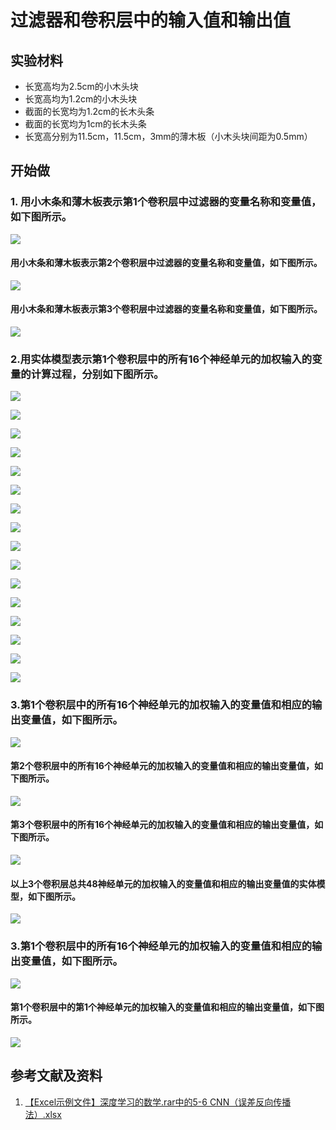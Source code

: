 # 过滤器和卷积层中的输入值和输出值

## 实验材料

- 长宽高均为2.5cm的小木头块
- 长宽高均为1.2cm的小木头块
- 截面的长宽均为1.2cm的长木头条
- 截面的长宽均为1cm的长木头条
- 长宽高分别为11.5cm，11.5cm，3mm的薄木板（小木头块间距为0.5mm）

## 开始做

### 1. 用小木条和薄木板表示第1个卷积层中过滤器的变量名称和变量值，如下图所示。

![](/images/深度学习/卷积神经网络/过滤器和卷积层中的输入值和输出值/1a1.jpg)

#### 用小木条和薄木板表示第2个卷积层中过滤器的变量名称和变量值，如下图所示。

![](/images/深度学习/卷积神经网络/过滤器和卷积层中的输入值和输出值/1a2.jpg)

#### 用小木条和薄木板表示第3个卷积层中过滤器的变量名称和变量值，如下图所示。

![](/images/深度学习/卷积神经网络/过滤器和卷积层中的输入值和输出值/1a3.jpg)

### 2.用实体模型表示第1个卷积层中的所有16个神经单元的加权输入的变量的计算过程，分别如下图所示。

![](/images/深度学习/卷积神经网络/过滤器和卷积层中的输入值和输出值/2a1.jpg)

![](/images/深度学习/卷积神经网络/过滤器和卷积层中的输入值和输出值/2a2.jpg)

![](/images/深度学习/卷积神经网络/过滤器和卷积层中的输入值和输出值/2a3.jpg)

![](/images/深度学习/卷积神经网络/过滤器和卷积层中的输入值和输出值/2a4.jpg)

![](/images/深度学习/卷积神经网络/过滤器和卷积层中的输入值和输出值/2a5.jpg)

![](/images/深度学习/卷积神经网络/过滤器和卷积层中的输入值和输出值/2a6.jpg)

![](/images/深度学习/卷积神经网络/过滤器和卷积层中的输入值和输出值/2a7.jpg)

![](/images/深度学习/卷积神经网络/过滤器和卷积层中的输入值和输出值/2a8.jpg)

![](/images/深度学习/卷积神经网络/过滤器和卷积层中的输入值和输出值/2a9.jpg)

![](/images/深度学习/卷积神经网络/过滤器和卷积层中的输入值和输出值/2a10.jpg)

![](/images/深度学习/卷积神经网络/过滤器和卷积层中的输入值和输出值/2a11.jpg)

![](/images/深度学习/卷积神经网络/过滤器和卷积层中的输入值和输出值/2a12.jpg)

![](/images/深度学习/卷积神经网络/过滤器和卷积层中的输入值和输出值/2a13.jpg)

![](/images/深度学习/卷积神经网络/过滤器和卷积层中的输入值和输出值/2a14.jpg)

![](/images/深度学习/卷积神经网络/过滤器和卷积层中的输入值和输出值/2a15.jpg)

![](/images/深度学习/卷积神经网络/过滤器和卷积层中的输入值和输出值/2a16.jpg)

### 3.第1个卷积层中的所有16个神经单元的加权输入的变量值和相应的输出变量值，如下图所示。

![](/images/深度学习/卷积神经网络/过滤器和卷积层中的输入值和输出值/3a1.jpg)

#### 第2个卷积层中的所有16个神经单元的加权输入的变量值和相应的输出变量值，如下图所示。

![](/images/深度学习/卷积神经网络/过滤器和卷积层中的输入值和输出值/3a2.jpg)

#### 第3个卷积层中的所有16个神经单元的加权输入的变量值和相应的输出变量值，如下图所示。

![](/images/深度学习/卷积神经网络/过滤器和卷积层中的输入值和输出值/3a3.jpg)

#### 以上3个卷积层总共48神经单元的加权输入的变量值和相应的输出变量值的实体模型，如下图所示。

![](/images/深度学习/卷积神经网络/过滤器和卷积层中的输入值和输出值/3a4.jpg)

### 3.第1个卷积层中的所有16个神经单元的加权输入的变量值和相应的输出变量值，如下图所示。

![](/images/深度学习/卷积神经网络/过滤器和卷积层中的输入值和输出值/4a1.jpg)

#### 第1个卷积层中的第1个神经单元的加权输入的变量值和相应的输出变量值，如下图所示。

![](/images/深度学习/卷积神经网络/过滤器和卷积层中的输入值和输出值/4a2.jpg)

## 参考文献及资料

1. [【Excel示例文件】深度学习的数学.rar中的5-6 CNN（误差反向传播法）.xlsx](http://www.ituring.com.cn/book/2593)